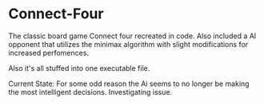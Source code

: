 # Connect-Four

The classic board game Connect four recreated in code. Also included a AI opponent that utilizes the minimax algorithm with slight modifications for increased perfomences.

Also it's all stuffed into one executable file.

Current State: 
  For some odd reason the Ai seems to no longer be making the most intelligent decisions. Investigating issue. 
